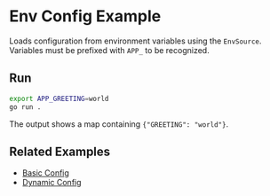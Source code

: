 <!-- file: examples/modules/config/env-config/README.md -->
<!-- version: 1.1.0 -->
<!-- guid: cd76db96-f4d4-4101-89f5-054aaebe2e26 -->

# Env Config Example

Loads configuration from environment variables using the `EnvSource`. Variables
must be prefixed with `APP_` to be recognized.

## Run

```bash
export APP_GREETING=world
go run .
```

The output shows a map containing `{"GREETING": "world"}`.

## Related Examples

- [Basic Config](../basic-config/README.md)
- [Dynamic Config](../dynamic-config/README.md)
